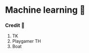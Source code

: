 # Machine learning 🧠


### Credit 💾
<ol>
    <li>TK</li>
    <li>Playgamer TH</li>
    <li>Boat</li>
</ol>